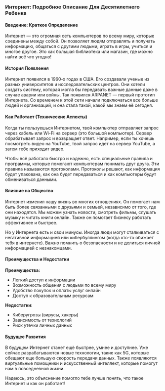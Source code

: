 ### Интернет: Подробное Описание Для Десятилетнего Ребенка

#### Введение: Краткое Определение

Интернет — это огромная сеть компьютеров по всему миру, которые соединены между собой. Он позволяет людям отправлять и получать информацию, общаться с другими людьми, играть в игры, учиться и многое другое. Это как большая библиотека или магазин, где можно найти всё что угодно!

#### История Появления

Интернет появился в 1960-х годах в США. Его создавали ученые из разных университетов и исследовательских центров. Они хотели создать систему, которая могла бы передавать важные данные даже в случае аварии или войны. Так появился ARPANET — первый прототип Интернета. Со временем к этой сети начали подключаться все больше людей и организаций, и она стала такой, какой мы знаем её сегодня.

#### Как Работает (Технические Аспекты)

Когда ты пользуешься Интернетом, твой компьютер отправляет запрос через кабель или Wi-Fi на сервер (это большой компьютер). Сервер обрабатывает запрос и возвращает ответ. Например, если ты хочешь посмотреть видео на YouTube, твой запрос идет на сервер YouTube, а затем тебе приходит видео.

Чтобы всё работало быстро и надежно, есть специальные правила и программы, которые помогают компьютерам понимать друг друга. Эти правила называются протоколами. Протоколы решают, как информация будет упакована, как она будет передаваться и как компьютеры будут обмениваться данными.

#### Влияние на Общество

Интернет изменил нашу жизнь во многих отношениях. Он помогает нам быть более связанными с друзьями и семьей, независимо от того, где они находятся. Мы можем узнать новости, смотреть фильмы, слушать музыку и читать книги онлайн. Также он помогает бизнесу работать эффективнее и быстрее.

Но у Интернета есть и свои минусы. Иногда люди могут сталкиваться с негативной информацией или кибербуллингом (когда кто-то обижает тебя в интернете). Важно помнить о безопасности и не делиться личной информацией с незнакомцами.

#### Преимущества и Недостатки

**Преимущества:**
- Легкий доступ к информации
- Возможность общения с людьми по всему миру
- Удобство покупок и оплаты услуг онлайн
- Доступ к образовательным ресурсам

**Недостатки:**
- Киберугрозы (вирусы, хакеры)
- Зависимость от технологий
- Риск утечки личных данных

#### Будущее Развития

В будущем Интернет станет ещё быстрее, умнее и доступнее. Уже сейчас разрабатываются новые технологии, такие как 5G, которые обещают еще большую скорость передачи данных. Также появляются виртуальные помощники и искусственный интеллект, которые помогут нам в повседневной жизни.

Надеюсь, это объяснение помогло тебе лучше понять, что такое Интернет и как он работает!